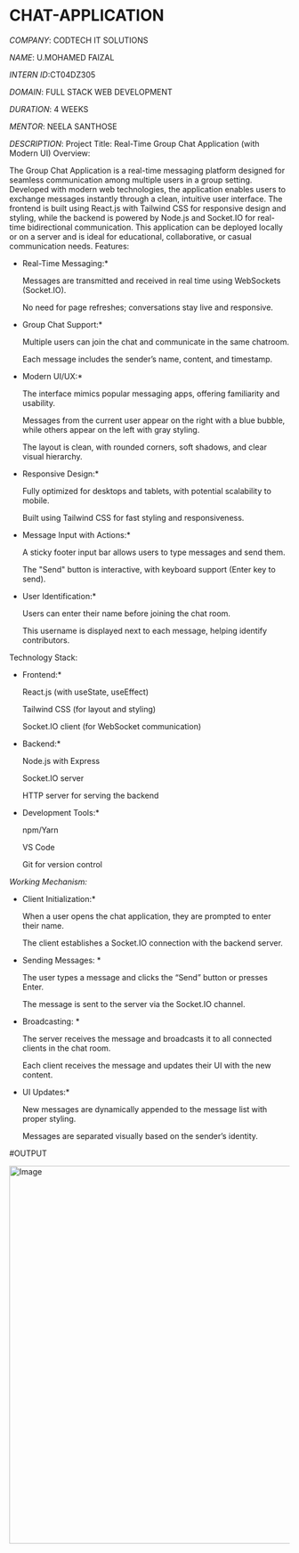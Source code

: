 # CHAT-APPLICATION

*COMPANY*: CODTECH IT SOLUTIONS

*NAME*: U.MOHAMED FAIZAL

*INTERN ID*:CT04DZ305

*DOMAIN*: FULL STACK WEB DEVELOPMENT

*DURATION*: 4 WEEKS

*MENTOR*: NEELA SANTHOSE

*DESCRIPTION*:
   Project Title: Real-Time Group Chat Application (with Modern UI)
Overview:

The Group Chat Application is a real-time messaging platform designed for seamless communication among multiple users in a group setting. Developed with modern web technologies, the application enables users to exchange messages instantly through a clean, intuitive user interface. The frontend is built using React.js with Tailwind CSS for responsive design and styling, while the backend is powered by Node.js and Socket.IO for real-time bidirectional communication. This application can be deployed locally or on a server and is ideal for educational, collaborative, or casual communication needs.
Features:

   * Real-Time Messaging:*

        Messages are transmitted and received in real time using WebSockets (Socket.IO).

        No need for page refreshes; conversations stay live and responsive.

   * Group Chat Support:*

        Multiple users can join the chat and communicate in the same chatroom.

        Each message includes the sender’s name, content, and timestamp.

   * Modern UI/UX:*

        The interface mimics popular messaging apps, offering familiarity and usability.

        Messages from the current user appear on the right with a blue bubble, while others appear on the left with gray styling.

        The layout is clean, with rounded corners, soft shadows, and clear visual hierarchy.

   * Responsive Design:*
     
        Fully optimized for desktops and tablets, with potential scalability to mobile.

        Built using Tailwind CSS for fast styling and responsiveness.

   * Message Input with Actions:*

        A sticky footer input bar allows users to type messages and send them.

        The "Send" button is interactive, with keyboard support (Enter key to send).

   * User Identification:*

        Users can enter their name before joining the chat room.

        This username is displayed next to each message, helping identify contributors.

Technology Stack:

  *  Frontend:*

        React.js (with useState, useEffect)

        Tailwind CSS (for layout and styling)

        Socket.IO client (for WebSocket communication)

   * Backend:*

        Node.js with Express

        Socket.IO server

        HTTP server for serving the backend

   * Development Tools:*

        npm/Yarn

        VS Code

        Git for version control

*Working Mechanism:*

   * Client Initialization:*

        When a user opens the chat application, they are prompted to enter their name.

        The client establishes a Socket.IO connection with the backend server.

   * Sending Messages: *

        The user types a message and clicks the “Send” button or presses Enter.

        The message is sent to the server via the Socket.IO channel.

  *  Broadcasting: *

        The server receives the message and broadcasts it to all connected clients in the chat room.

        Each client receives the message and updates their UI with the new content.

   * UI Updates:*

        New messages are dynamically appended to the message list with proper styling.

        Messages are separated visually based on the sender’s identity.

#OUTPUT

 <img width="1356" height="679" alt="Image" src="https://github.com/user-attachments/assets/44194f58-1d53-4843-866f-288e32b75156" />
 
     
